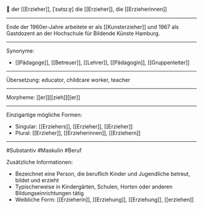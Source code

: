 🔵 der [[Erzieher]], [ˈɛʁtsɪːɐ̯]
die [[Erzieher]], die [[Erzieherinnen]]

---
Ende der 1960er-Jahre arbeitete er als [[Kunsterzieher]] und 1967 als Gastdozent an der Hochschule für Bildende Künste Hamburg. 

---
Synonyme:
- [[Pädagoge]], [[Betreuer]], [[Lehrer]], [[Pädagogin]], [[Gruppenleiter]]

---
Übersetzung: educator, childcare worker, teacher

---
Morpheme:
[[er]][[zieh]][[er]]

---
Einzigartige mögliche Formen: 
- Singular: [[Erziehers]], [[Erzieher]], [[Erzieher]]
- Plural: [[Erzieher]], [[Erzieherinnen]], [[Erziehern]]

---
#Substantiv #Maskulin #Beruf

Zusätzliche Informationen:
- Bezeichnet eine Person, die beruflich Kinder und Jugendliche betreut, bildet und erzieht
- Typischerweise in Kindergärten, Schulen, Horten oder anderen Bildungseinrichtungen tätig
- Weibliche Form: [[Erzieherin]], [[Erzie­hung]], [[Erziehung]], [[erziehen]]